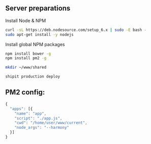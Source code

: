 ## Server preparations

Install Node & NPM

```bash
curl -sL https://deb.nodesource.com/setup_6.x | sudo -E bash -
sudo apt-get install -y nodejs
```

Install global NPM packages

```bash
npm install bower -g
npm install pm2 -g

mkdir ~/www/shared
```

```bash
shipit production deploy
```

## PM2 config:
```js
{
  "apps": [{
    "name": "app",
    "script": "./app.js",
    "cwd": "/home/user/www/current",
    "node_args": "--harmony"
  }]
}
```
